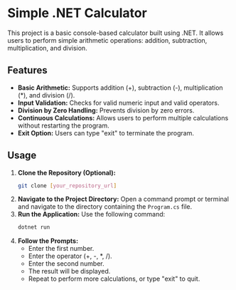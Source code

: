 # Simple .NET Calculator

This project is a basic console-based calculator built using .NET. It allows users to perform simple arithmetic operations: addition, subtraction, multiplication, and division.

## Features

* **Basic Arithmetic:** Supports addition (+), subtraction (-), multiplication (\*), and division (/).
* **Input Validation:** Checks for valid numeric input and valid operators.
* **Division by Zero Handling:** Prevents division by zero errors.
* **Continuous Calculations:** Allows users to perform multiple calculations without restarting the program.
* **Exit Option:** Users can type "exit" to terminate the program.

## Usage

1.  **Clone the Repository (Optional):**
    ```bash
    git clone [your_repository_url]
    ```
2.  **Navigate to the Project Directory:**
    Open a command prompt or terminal and navigate to the directory containing the `Program.cs` file.
3.  **Run the Application:**
    Use the following command:
    ```bash
    dotnet run
    ```
4.  **Follow the Prompts:**
    * Enter the first number.
    * Enter the operator (+, -, \*, /).
    * Enter the second number.
    * The result will be displayed.
    * Repeat to perform more calculations, or type "exit" to quit.
